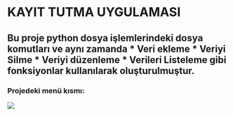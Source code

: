 <h1>KAYIT TUTMA UYGULAMASI</h1>
<h2>
Bu proje python dosya işlemlerindeki dosya komutları ve aynı zamanda
* Veri ekleme
* Veriyi Silme
* Veriyi düzenleme
* Verileri Listeleme
gibi fonksiyonlar kullanılarak oluşturulmuştur. </h2>

<h3> Projedeki menü kısmı:</h3>
<img src="images/anamenu.jpg">
